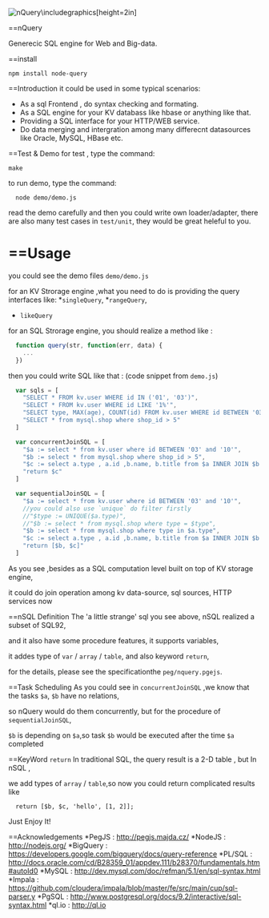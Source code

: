 ![nQuery\includegraphics[height=2in]](http://nquery.org/images/robin.jpg)

==nQuery

Generecic SQL engine for Web and Big-data.

==install

```
npm install node-query
```

==Introduction
it could be used in some typical scenarios: 
  * As a sql Frontend , do syntax checking and formating.
  * As a SQL engine for your KV databass like hbase or anything like that.
  * Providing a SQL interface for your HTTP/WEB service.
  * Do data merging and intergration among many differecnt datasources like Oracle, MySQL, HBase etc. 


==Test & Demo
for test , type the command:

  ```
  make
  ```
to run demo, type the command:

  ```
    node demo/demo.js
  ```

read the demo carefully and then you could write own loader/adapter, 
there are also many test cases in `test/unit`, they would be great heleful to you.


==Usage
==============
you could see the demo files `demo/demo.js`

for an KV Strorage engine ,what you need to do is providing the query interfaces like:
  *`singleQuery`, 
  *`rangeQuery`, 
  * `likeQuery`

for an SQL Strorage engine, you should realize a method like : 

  ```js
    function query(str, function(err, data) {
      ...  
    })
  ```

then you could write SQL like that : (code snippet  from `demo.js`)

```js
  var sqls = [
    "SELECT * FROM kv.user WHERE id IN ('01', '03')",
    "SELECT * FROM kv.user WHERE id LIKE '1%'",
    "SELECT type, MAX(age), COUNT(id) FROM kv.user WHERE id BETWEEN '03' AND '10' GROUP BY type ORDER BY MAX(age) DESC",
    "SELECT * from mysql.shop where shop_id > 5"
  ]

  var concurrentJoinSQL = [
    "$a := select * from kv.user where id BETWEEN '03' and '10'",
    "$b := select * from mysql.shop where shop_id > 5",
    "$c := select a.type , a.id ,b.name, b.title from $a INNER JOIN $b ON a.type = b.type WHERE a.id > '04'",
    "return $c"
  ]

  var sequentialJoinSQL = [
    "$a := select * from kv.user where id BETWEEN '03' and '10'",
    //you could also use `unique` do filter firstly
    //"$type := UNIQUE($a.type)",
    //"$b := select * from mysql.shop where type = $type",
    "$b := select * from mysql.shop where type in $a.type",
    "$c := select a.type , a.id ,b.name, b.title from $a INNER JOIN $b ON a.type = b.type WHERE a.id > '04'",
    "return [$b, $c]"
  ]
```

As you see ,besides as a SQL computation level built on top of KV storage engine,

it could do join operation among kv data-source, sql sources, HTTP services now

==nSQL Definition
The 'a little strange' sql you see above, nSQL realized a subset of SQL92, 

and it also have some procedure features, it supports variables, 

it addes type of `var` / `array` / `table`, and also keyword `return`,

for the details, please see the specificationthe `peg/nquery.pgejs`.


==Task Scheduling
As you could see in `concurrentJoinSQL` ,we know that the tasks `$a`, `$b` have no relations,

so nQuery would do them concurrently,  but for the procedure of `sequentialJoinSQL`, 

`$b` is depending on `$a`,so task `$b` would be executed after the time `$a` completed

==KeyWord `return` 
In traditional SQL, the query result is a 2-D table , but In nSQL ,

we add types of  `array` / `table`,so now you could return complicated results like 

```
  return [$b, $c, 'hello', [1, 2]];
```


Just Enjoy It!


==Acknowledgements
*PegJS     : http://pegjs.majda.cz/
*NodeJS    : http://nodejs.org/
*BigQuery  : https://developers.google.com/bigquery/docs/query-reference
*PL/SQL    : http://docs.oracle.com/cd/B28359_01/appdev.111/b28370/fundamentals.htm#autoId0
*MySQL     : http://dev.mysql.com/doc/refman/5.1/en/sql-syntax.html
*Impala    : https://github.com/cloudera/impala/blob/master/fe/src/main/cup/sql-parser.y
*PgSQL     : http://www.postgresql.org/docs/9.2/interactive/sql-syntax.html
*ql.io     : http://ql.io

